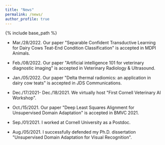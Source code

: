 ```yaml
---
title: "News"
permalink: /news/
author_profile: true
---
```


{% include base_path %}


* Mar./28/2022. Our paper "Separable Confident Transductive Learning for Dairy Cows Teat-End Condition Classification" is accepted in MDPI Animals.

* Feb./08/2022. Our paper "Artificial intelligence 101 for veterinary diagnostic imaging" is accepted in Veterinary Radiology & Ultrasound.

* Jan./05/2022. Our paper "Delta thermal radiomics: an application in dairy cow teats" is accepted in JDS Communications.

* Dec./17/2021- Dec./18/2021. We virtually host "First Cornell Veterinary AI Workshop".

* Oct./15/2021. Our paper "Deep Least Squares Alignment for Unsupervised Domain Adaptation" is accepted in BMVC 2021.

* Sep./01/2021. I worked at Cornell University as a Postdoc.

* Aug./05/2021. I successfully defended my Ph.D. dissertation "Unsupervised Domain Adaptation for Visual Recognition".



